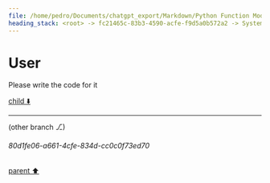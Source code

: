 ```yaml
---
file: /home/pedro/Documents/chatgpt_export/Markdown/Python Function Model Fields.md
heading_stack: <root> -> fc21465c-83b3-4590-acfe-f9d5a0b572a2 -> System -> cb3c4449-2fc8-4ce1-92fe-9a4f04da2133 -> System -> aaa21556-5253-4a46-a033-9f889d8f4fe6 -> User -> d61e28b4-86e0-47ae-a9f7-3ac02d241d40 -> Assistant -> aaa23a57-506a-4481-9176-60c22bd16ebf -> User
---
```

# User

Please write the code for it

[child ⬇️](#80d1fe06-a661-4cfe-834d-cc0c0f73ed70)

---

(other branch ⎇)
###### 80d1fe06-a661-4cfe-834d-cc0c0f73ed70
[parent ⬆️](#aaa23a57-506a-4481-9176-60c22bd16ebf)
